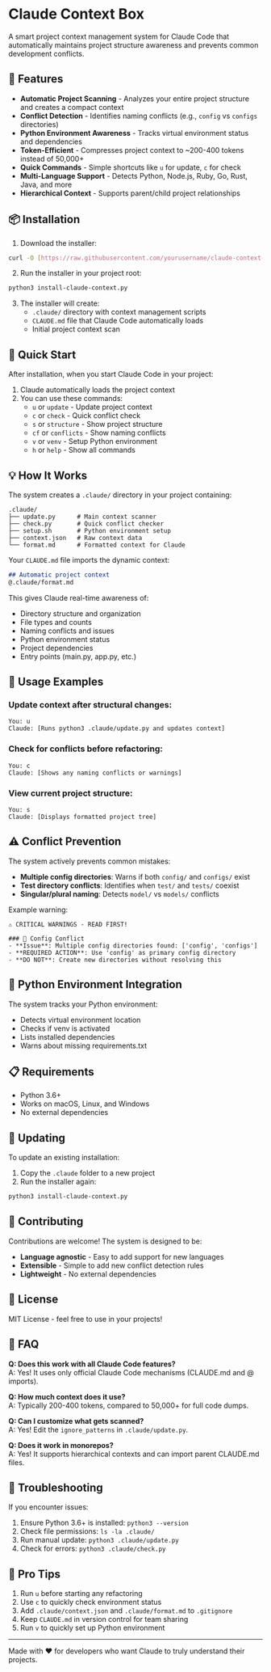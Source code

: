 # Claude Context Box

A smart project context management system for Claude Code that automatically maintains project structure awareness and prevents common development conflicts.

## 🚀 Features

- **Automatic Project Scanning** - Analyzes your entire project structure and creates a compact context
- **Conflict Detection** - Identifies naming conflicts (e.g., `config` vs `configs` directories)
- **Python Environment Awareness** - Tracks virtual environment status and dependencies
- **Token-Efficient** - Compresses project context to ~200-400 tokens instead of 50,000+
- **Quick Commands** - Simple shortcuts like `u` for update, `c` for check
- **Multi-Language Support** - Detects Python, Node.js, Ruby, Go, Rust, Java, and more
- **Hierarchical Context** - Supports parent/child project relationships

## 📦 Installation

1. Download the installer:
```bash
curl -O [https://raw.githubusercontent.com/yourusername/claude-context-box/main/install-claude-context.py](https://raw.githubusercontent.com/alter/claude-context-box/refs/heads/main/install-claude-context.py)
```

2. Run the installer in your project root:
```bash
python3 install-claude-context.py
```

3. The installer will create:
   - `.claude/` directory with context management scripts
   - `CLAUDE.md` file that Claude Code automatically loads
   - Initial project context scan

## 🎯 Quick Start

After installation, when you start Claude Code in your project:

1. Claude automatically loads the project context
2. You can use these commands:
   - `u` or `update` - Update project context
   - `c` or `check` - Quick conflict check
   - `s` or `structure` - Show project structure
   - `cf` or `conflicts` - Show naming conflicts
   - `v` or `venv` - Setup Python environment
   - `h` or `help` - Show all commands

## 💡 How It Works

The system creates a `.claude/` directory in your project containing:

```
.claude/
├── update.py      # Main context scanner
├── check.py       # Quick conflict checker
├── setup.sh       # Python environment setup
├── context.json   # Raw context data
└── format.md      # Formatted context for Claude
```

Your `CLAUDE.md` file imports the dynamic context:
```markdown
## Automatic project context
@.claude/format.md
```

This gives Claude real-time awareness of:
- Directory structure and organization
- File types and counts
- Naming conflicts and issues
- Python environment status
- Project dependencies
- Entry points (main.py, app.py, etc.)

## 🔧 Usage Examples

### Update context after structural changes:
```
You: u
Claude: [Runs python3 .claude/update.py and updates context]
```

### Check for conflicts before refactoring:
```
You: c
Claude: [Shows any naming conflicts or warnings]
```

### View current project structure:
```
You: s
Claude: [Displays formatted project tree]
```

## ⚠️ Conflict Prevention

The system actively prevents common mistakes:

- **Multiple config directories**: Warns if both `config/` and `configs/` exist
- **Test directory conflicts**: Identifies when `test/` and `tests/` coexist  
- **Singular/plural naming**: Detects `model/` vs `models/` conflicts

Example warning:
```
⚠️ CRITICAL WARNINGS - READ FIRST!

### 🔴 Config Conflict
- **Issue**: Multiple config directories found: ['config', 'configs']
- **REQUIRED ACTION**: Use 'config' as primary config directory
- **DO NOT**: Create new directories without resolving this
```

## 🐍 Python Environment Integration

The system tracks your Python environment:

- Detects virtual environment location
- Checks if venv is activated
- Lists installed dependencies
- Warns about missing requirements.txt

## 📋 Requirements

- Python 3.6+
- Works on macOS, Linux, and Windows
- No external dependencies

## 🔄 Updating

To update an existing installation:

1. Copy the `.claude` folder to a new project
2. Run the installer again:
```bash
python3 install-claude-context.py
```

## 🤝 Contributing

Contributions are welcome! The system is designed to be:

- **Language agnostic** - Easy to add support for new languages
- **Extensible** - Simple to add new conflict detection rules
- **Lightweight** - No external dependencies

## 📝 License

MIT License - feel free to use in your projects!

## 🙋 FAQ

**Q: Does this work with all Claude Code features?**  
A: Yes! It uses only official Claude Code mechanisms (CLAUDE.md and @ imports).

**Q: How much context does it use?**  
A: Typically 200-400 tokens, compared to 50,000+ for full code dumps.

**Q: Can I customize what gets scanned?**  
A: Yes! Edit the `ignore_patterns` in `.claude/update.py`.

**Q: Does it work in monorepos?**  
A: Yes! It supports hierarchical contexts and can import parent CLAUDE.md files.

## 🚨 Troubleshooting

If you encounter issues:

1. Ensure Python 3.6+ is installed: `python3 --version`
2. Check file permissions: `ls -la .claude/`
3. Run manual update: `python3 .claude/update.py`
4. Check for errors: `python3 .claude/check.py`

## 🌟 Pro Tips

1. Run `u` before starting any refactoring
2. Use `c` to quickly check environment status
3. Add `.claude/context.json` and `.claude/format.md` to `.gitignore`
4. Keep `CLAUDE.md` in version control for team sharing
5. Run `v` to quickly set up Python environment

---

Made with ❤️ for developers who want Claude to truly understand their projects.
